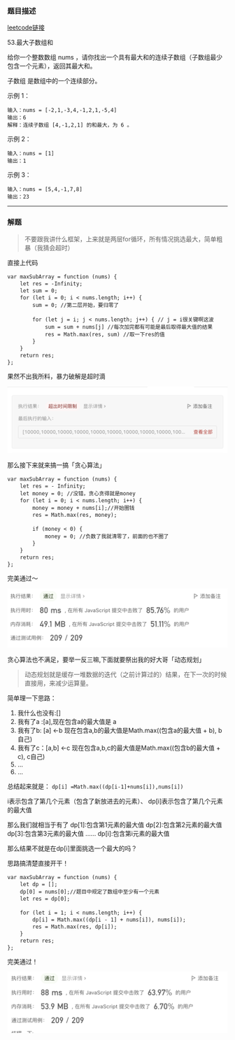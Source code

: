 ### 题目描述

[leetcode链接](https://leetcode-cn.com/problems/maximum-subarray/)

53.最大子数组和

给你一个整数数组 nums ，请你找出一个具有最大和的连续子数组（子数组最少包含一个元素），返回其最大和。

子数组 是数组中的一个连续部分。

 

示例 1：
```
输入：nums = [-2,1,-3,4,-1,2,1,-5,4]
输出：6
解释：连续子数组 [4,-1,2,1] 的和最大，为 6 。
```
示例 2：
```
输入：nums = [1]
输出：1
```
示例 3：
```
输入：nums = [5,4,-1,7,8]
输出：23
```
---
### 解题

> 不要跟我讲什么框架，上来就是两层for循环，所有情况挑选最大，简单粗暴（我猜会超时）

直接上代码

```
var maxSubArray = function (nums) {
    let res = -Infinity;
    let sum = 0;
    for (let i = 0; i < nums.length; i++) {
        sum = 0; //第二层开始，要归零了

        for (let j = i; j < nums.length; j++) { // j = i很关键啊这波
            sum = sum + nums[j] //每次加完都有可能是最后取得最大值的结果
            res = Math.max(res, sum) //取一下res的值
        }
    }
    return res;
};
```


果然不出我所料，暴力破解是超时滴

![](https://raw.githubusercontent.com/ZhaoSheng2000/imgBed/main/img/202203101637867.png)

那么接下来就来搞一搞「贪心算法」

```
var maxSubArray = function (nums) {
    let res = - Infinity;
    let money = 0; //没错，贪心贪得就是money
    for (let i = 0; i < nums.length; i++) {
        money = money + nums[i];//开始圈钱  
        res = Math.max(res, money);

        if (money < 0) {
            money = 0; //负数了我就清零了，前面的也不圈了
        }
    }
    return res;
};
```

完美通过～

![](https://raw.githubusercontent.com/ZhaoSheng2000/imgBed/main/img/202203101645526.png)


贪心算法也不满足，要举一反三嘛,下面就要祭出我的好大哥「动态规划」

>动态规划就是缓存一堆数据的迭代（之前计算过的）结果，在下一次的时候直接用，来减少运算量。

简单理一下思路：
1. 我什么也没有:[]
2. 我有了a :[a],现在包含a的最大值是 a
3. 我有了b: [a] <-b 现在包含a,b的最大值是Math.max((包含a的最大值 + b), b自己)
4. 我有了c：[a,b] <-c 现在包含a,b,c的最大值是Math.max((包含b的最大值 + c), c自己)
5. ...
6. ...

总结起来就是：
``dp[i] =Math.max((dp[i-1]+nums[i]),nums[i])``

i表示包含了第几个元素（包含了新放进去的元素）、
dp[i]表示包含了第几个元素的最大值


那么我们就相当于有了
dp[1]:包含第1元素的最大值
dp[2]:包含第2元素的最大值
dp[3]:包含第3元素的最大值
......
dp[i]:包含第i元素的最大值

那么结果不就是在dp[i]里面挑选一个最大的吗？

思路搞清楚直接开干！

```
var maxSubArray = function (nums) {
    let dp = []; 
    dp[0] = nums[0];//题目中规定了数组中至少有一个元素
    let res = dp[0]; 

    for (let i = 1; i < nums.length; i++) {
        dp[i] = Math.max((dp[i - 1] + nums[i]), nums[i]);
        res = Math.max(res, dp[i]);
    }
    return res;
};
```
完美通过！

![](https://raw.githubusercontent.com/ZhaoSheng2000/imgBed/main/img/202203101721091.png)




